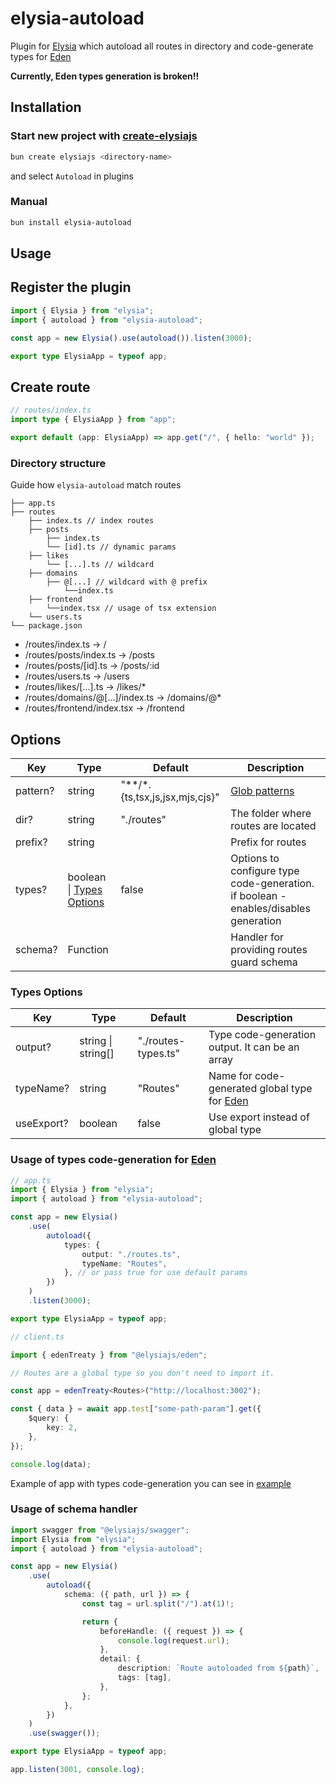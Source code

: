 # elysia-autoload

Plugin for [Elysia](https://elysiajs.com/) which autoload all routes in directory and code-generate types for [Eden](https://elysiajs.com/eden/overview.html)

**Currently, Eden types generation is broken!!**

## Installation

### Start new project with [create-elysiajs](https://github.com/kravetsone/create-elysiajs)

```bash
bun create elysiajs <directory-name>
```

and select `Autoload` in plugins

### Manual

```bash
bun install elysia-autoload
```

## Usage

## Register the plugin

```ts
import { Elysia } from "elysia";
import { autoload } from "elysia-autoload";

const app = new Elysia().use(autoload()).listen(3000);

export type ElysiaApp = typeof app;
```

## Create route

```ts
// routes/index.ts
import type { ElysiaApp } from "app";

export default (app: ElysiaApp) => app.get("/", { hello: "world" });
```

### Directory structure

Guide how `elysia-autoload` match routes

```
├── app.ts
├── routes
    ├── index.ts // index routes
    ├── posts
        ├── index.ts
        └── [id].ts // dynamic params
    ├── likes
        └── [...].ts // wildcard
    ├── domains
        ├── @[...] // wildcard with @ prefix
            └──index.ts
    ├── frontend
        └──index.tsx // usage of tsx extension
    └── users.ts
└── package.json
```

-   /routes/index.ts → /
-   /routes/posts/index.ts → /posts
-   /routes/posts/[id].ts → /posts/:id
-   /routes/users.ts → /users
-   /routes/likes/[...].ts → /likes/\*
-   /routes/domains/@[...]/index.ts → /domains/@\*
-   /routes/frontend/index.tsx → /frontend

## Options

| Key      | Type                                       | Default                            | Description                                                                         |
| -------- | ------------------------------------------ | ---------------------------------- | ----------------------------------------------------------------------------------- |
| pattern? | string                                     | "\*\*\/\*.{ts,tsx,js,jsx,mjs,cjs}" | [Glob patterns](<https://en.wikipedia.org/wiki/Glob_(programming)>)                 |
| dir?     | string                                     | "./routes"                         | The folder where routes are located                                                 |
| prefix?  | string                                     |                                    | Prefix for routes                                                                   |
| types?   | boolean \| [Types Options](#types-options) | false                              | Options to configure type code-generation. if boolean - enables/disables generation |
| schema?  | Function                                   |                                    | Handler for providing routes guard schema                                           |

### Types Options

| Key        | Type               | Default             | Description                                                                             |
| ---------- | ------------------ | ------------------- | --------------------------------------------------------------------------------------- |
| output?    | string \| string[] | "./routes-types.ts" | Type code-generation output. It can be an array                                         |
| typeName?  | string             | "Routes"            | Name for code-generated global type for [Eden](https://elysiajs.com/eden/overview.html) |
| useExport? | boolean            | false               | Use export instead of global type                                                       |

### Usage of types code-generation for [Eden](https://elysiajs.com/eden/overview.html)

```ts
// app.ts
import { Elysia } from "elysia";
import { autoload } from "elysia-autoload";

const app = new Elysia()
    .use(
        autoload({
            types: {
                output: "./routes.ts",
                typeName: "Routes",
            }, // or pass true for use default params
        })
    )
    .listen(3000);

export type ElysiaApp = typeof app;
```

```ts
// client.ts

import { edenTreaty } from "@elysiajs/eden";

// Routes are a global type so you don't need to import it.

const app = edenTreaty<Routes>("http://localhost:3002");

const { data } = await app.test["some-path-param"].get({
    $query: {
        key: 2,
    },
});

console.log(data);
```

Example of app with types code-generation you can see in [example](https://github.com/kravetsone/elysia-autoload/tree/main/example)

### Usage of schema handler

```ts
import swagger from "@elysiajs/swagger";
import Elysia from "elysia";
import { autoload } from "elysia-autoload";

const app = new Elysia()
    .use(
        autoload({
            schema: ({ path, url }) => {
                const tag = url.split("/").at(1)!;

                return {
                    beforeHandle: ({ request }) => {
                        console.log(request.url);
                    },
                    detail: {
                        description: `Route autoloaded from ${path}`,
                        tags: [tag],
                    },
                };
            },
        })
    )
    .use(swagger());

export type ElysiaApp = typeof app;

app.listen(3001, console.log);
```
